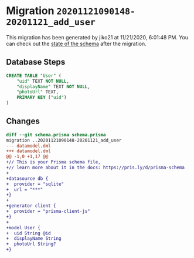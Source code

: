 # Migration `20201121090148-20201121_add_user`

This migration has been generated by jiko21 at 11/21/2020, 6:01:48 PM.
You can check out the [state of the schema](./schema.prisma) after the migration.

## Database Steps

```sql
CREATE TABLE "User" (
    "uid" TEXT NOT NULL,
    "displayName" TEXT NOT NULL,
    "photoUrl" TEXT,
    PRIMARY KEY ("uid")
)
```

## Changes

```diff
diff --git schema.prisma schema.prisma
migration ..20201121090148-20201121_add_user
--- datamodel.dml
+++ datamodel.dml
@@ -1,0 +1,17 @@
+// This is your Prisma schema file,
+// learn more about it in the docs: https://pris.ly/d/prisma-schema
+
+datasource db {
+  provider = "sqlite"
+  url = "***"
+}
+
+generator client {
+  provider = "prisma-client-js"
+}
+
+model User {
+  uid String @id
+  displayName String
+  photoUrl String?
+}
```



